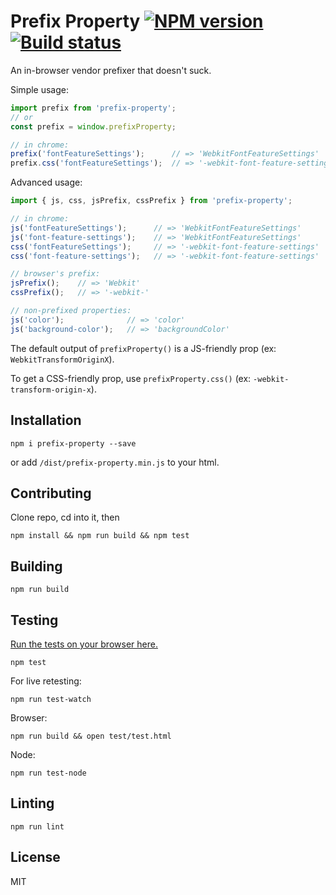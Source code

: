 # Prefix Property [![NPM version][npm-image]][npm-url] [![Build status][travis-image]][travis-url]

An in-browser vendor prefixer that doesn't suck.

Simple usage:

```javascript
import prefix from 'prefix-property';
// or 
const prefix = window.prefixProperty;

// in chrome:
prefix('fontFeatureSettings');      // => 'WebkitFontFeatureSettings'
prefix.css('fontFeatureSettings');  // => '-webkit-font-feature-settings'

```

Advanced usage:

```javascript
import { js, css, jsPrefix, cssPrefix } from 'prefix-property';

// in chrome:
js('fontFeatureSettings');      // => 'WebkitFontFeatureSettings'
js('font-feature-settings');    // => 'WebkitFontFeatureSettings'
css('fontFeatureSettings');     // => '-webkit-font-feature-settings'
css('font-feature-settings');   // => '-webkit-font-feature-settings'

// browser's prefix:
jsPrefix();    // => 'Webkit'
cssPrefix();   // => '-webkit-'

// non-prefixed properties:
js('color');              // => 'color'
js('background-color');   // => 'backgroundColor'

```

The default output of `prefixProperty()` is a JS-friendly prop (ex: `WebkitTransformOriginX`).

To get a CSS-friendly prop, use `prefixProperty.css()` (ex: `-webkit-transform-origin-x`).

## Installation

```
npm i prefix-property --save
```
or add `/dist/prefix-property.min.js` to your html.

## Contributing

Clone repo, cd into it, then
```
npm install && npm run build && npm test
```

## Building

```
npm run build
```

## Testing

[Run the tests on your browser here.](https://rawgit.com/jshanson7/prefix-property/master/test/test.html)

```
npm test
```

For live retesting:
```
npm run test-watch
```

Browser:
```
npm run build && open test/test.html
```

Node:
```
npm run test-node
```

## Linting

```
npm run lint
```

## License

MIT

[npm-image]: https://badge.fury.io/js/prefix-property.svg
[npm-url]: https://npmjs.org/package/prefix-property
[travis-image]: https://travis-ci.org/jshanson7/prefix-property.svg
[travis-url]: https://travis-ci.org/jshanson7/prefix-property